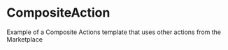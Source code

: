 # CompositeAction
Example of a Composite Actions template that uses other actions from the Marketplace
